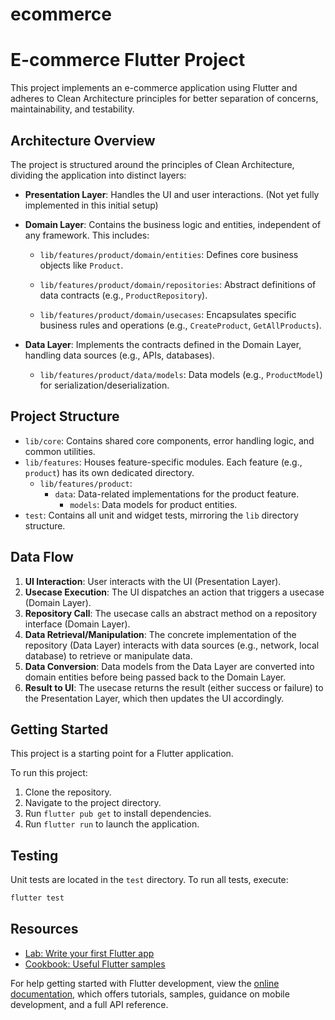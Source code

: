 # ecommerce

# E-commerce Flutter Project

This project implements an e-commerce application using Flutter and adheres to Clean Architecture principles for better separation of concerns, maintainability, and testability.

## Architecture Overview

The project is structured around the principles of Clean Architecture, dividing the application into distinct layers:

- **Presentation Layer**: Handles the UI and user interactions. (Not yet fully implemented in this initial setup)
- **Domain Layer**: Contains the business logic and entities, independent of any framework. This includes:
  - `lib/features/product/domain/entities`: Defines core business objects like `Product`.

  - `lib/features/product/domain/repositories`: Abstract definitions of data contracts (e.g., `ProductRepository`). 
  - `lib/features/product/domain/usecases`: Encapsulates specific business rules and operations (e.g., `CreateProduct`, `GetAllProducts`).

- **Data Layer**: Implements the contracts defined in the Domain Layer, handling data sources (e.g., APIs, databases).
  - `lib/features/product/data/models`: Data models (e.g., `ProductModel`) for serialization/deserialization.

## Project Structure

- `lib/core`: Contains shared core components, error handling logic, and common utilities.
- `lib/features`: Houses feature-specific modules. Each feature (e.g., `product`) has its own dedicated directory.
  - `lib/features/product`:
    - `data`: Data-related implementations for the product feature.
      - `models`: Data models for product entities.
- `test`: Contains all unit and widget tests, mirroring the `lib` directory structure.

## Data Flow

1. **UI Interaction**: User interacts with the UI (Presentation Layer).
2. **Usecase Execution**: The UI dispatches an action that triggers a usecase (Domain Layer).
3. **Repository Call**: The usecase calls an abstract method on a repository interface (Domain Layer).
4. **Data Retrieval/Manipulation**: The concrete implementation of the repository (Data Layer) interacts with data sources (e.g., network, local database) to retrieve or manipulate data.
5. **Data Conversion**: Data models from the Data Layer are converted into domain entities before being passed back to the Domain Layer.
6. **Result to UI**: The usecase returns the result (either success or failure) to the Presentation Layer, which then updates the UI accordingly.

## Getting Started

This project is a starting point for a Flutter application.

To run this project:

1. Clone the repository.
2. Navigate to the project directory.
3. Run `flutter pub get` to install dependencies.
4. Run `flutter run` to launch the application.

## Testing

Unit tests are located in the `test` directory. To run all tests, execute:

```bash
flutter test
```

## Resources

- [Lab: Write your first Flutter app](https://docs.flutter.dev/get-started/codelab)
- [Cookbook: Useful Flutter samples](https://docs.flutter.dev/cookbook)

For help getting started with Flutter development, view the
[online documentation](https://docs.flutter.dev/), which offers tutorials,
samples, guidance on mobile development, and a full API reference.

